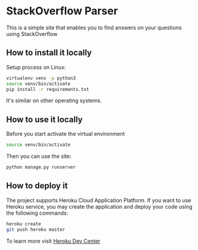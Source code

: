 # StackOverflow Parser
This is a simple site that enables you to find answers on your questions using StackOverflow

## How to install it locally
Setup process on Linux:
```bash
virtualenv venv -p python3
source venv/bin/activate
pip install -r requirements.txt
```
It's similar on other operating systems.

## How to use it locally
Before you start activate the virtual environment
```bash
source venv/bin/activate
```

Then you can use the site:
```bash
python manage.py runserver
```

## How to deploy it
The project supports Heroku Cloud Application Platform. If you want to use Heroku service, you may create the 
application and deploy your code using the following commands:
```bash
heroku create
git push heroku master 
```
To learn more visit [Heroku Dev Center](https://devcenter.heroku.com/articles/getting-started-with-python#deploy-the-app)
